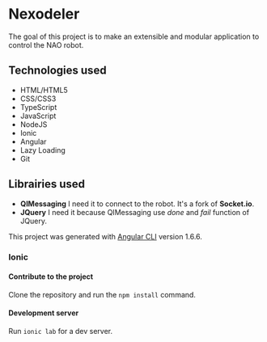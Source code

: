 # Nexodeler

The goal of this project is to make an extensible and modular application to control the NAO robot.

## Technologies used

- HTML/HTML5
- CSS/CSS3
- TypeScript
- JavaScript
- NodeJS
- Ionic
- Angular
- Lazy Loading
- Git

## Librairies used

- **QIMessaging** I need it to connect to the robot. It's a fork of **Socket.io**.
- **JQuery** I need it because QIMessaging use *done* and *fail* function of JQuery.

This project was generated with [Angular CLI](https://github.com/angular/angular-cli) version 1.6.6.

### Ionic

#### Contribute to the project

Clone the repository and run the `npm install` command.

#### Development server

Run `ionic lab` for a dev server.
